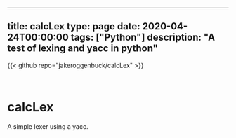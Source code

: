 
---
title: calcLex
type: page
date: 2020-04-24T00:00:00
tags: ["Python"]
description: "A test of lexing and yacc in python"
---

{{< github repo="jakeroggenbuck/calcLex" >}}

<br>

# calcLex
A simple lexer using a yacc.
